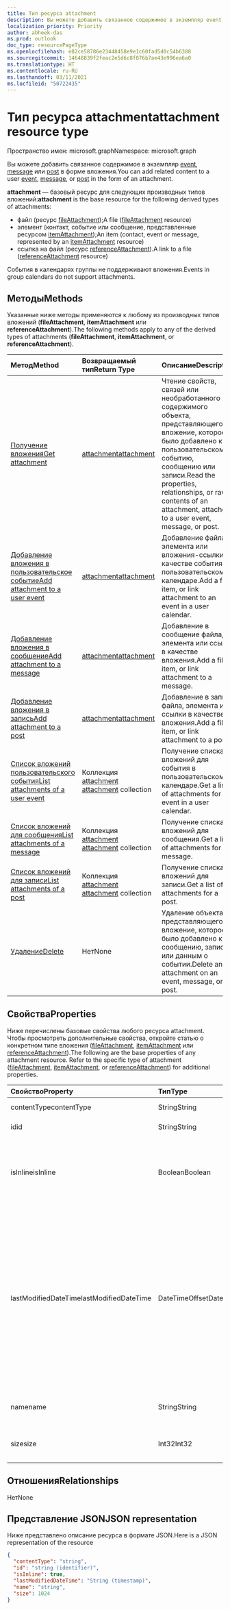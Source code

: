 ```yaml
---
title: Тип ресурса attachment
description: Вы можете добавить связанное содержимое в экземпляр event,
localization_priority: Priority
author: abheek-das
ms.prod: outlook
doc_type: resourcePageType
ms.openlocfilehash: e82ce58786e23448458e9e1c60fad5d0c54b6388
ms.sourcegitcommit: 14648839f2feac2e5d6c8f876b7ae43e996ea6a0
ms.translationtype: HT
ms.contentlocale: ru-RU
ms.lasthandoff: 03/11/2021
ms.locfileid: "50722435"
---
```

# <a name="attachment-resource-type"></a><span data-ttu-id="4bdbd-103">Тип ресурса attachment</span><span class="sxs-lookup"><span data-stu-id="4bdbd-103">attachment resource type</span></span>

<span data-ttu-id="4bdbd-104">Пространство имен: microsoft.graph</span><span class="sxs-lookup"><span data-stu-id="4bdbd-104">Namespace: microsoft.graph</span></span>

<span data-ttu-id="4bdbd-105">Вы можете добавить связанное содержимое в экземпляр [event](../resources/event.md), [message](../resources/message.md) или [post](../resources/post.md) в форме вложения.</span><span class="sxs-lookup"><span data-stu-id="4bdbd-105">You can add related content to a user [event](../resources/event.md), [message](../resources/message.md), or [post](../resources/post.md) in the form of an attachment.</span></span>

<span data-ttu-id="4bdbd-106">**attachment** — базовый ресурс для следующих производных типов вложений:</span><span class="sxs-lookup"><span data-stu-id="4bdbd-106">**attachment** is the base resource for the following derived types of attachments:</span></span>

* <span data-ttu-id="4bdbd-107">файл (ресурс [fileAttachment](../resources/fileattachment.md));</span><span class="sxs-lookup"><span data-stu-id="4bdbd-107">A file ([fileAttachment](../resources/fileattachment.md) resource)</span></span>
* <span data-ttu-id="4bdbd-108">элемент (контакт, событие или сообщение, представленные ресурсом [itemAttachment](../resources/itemattachment.md));</span><span class="sxs-lookup"><span data-stu-id="4bdbd-108">An item (contact, event or message, represented by an [itemAttachment](../resources/itemattachment.md) resource)</span></span>
* <span data-ttu-id="4bdbd-109">ссылка на файл (ресурс [referenceAttachment](../resources/referenceattachment.md)).</span><span class="sxs-lookup"><span data-stu-id="4bdbd-109">A link to a file ([referenceAttachment](../resources/referenceattachment.md) resource)</span></span>

<span data-ttu-id="4bdbd-110">События в календарях группы не поддерживают вложения.</span><span class="sxs-lookup"><span data-stu-id="4bdbd-110">Events in group calendars do not support attachments.</span></span>

## <a name="methods"></a><span data-ttu-id="4bdbd-111">Методы</span><span class="sxs-lookup"><span data-stu-id="4bdbd-111">Methods</span></span>

<span data-ttu-id="4bdbd-112">Указанные ниже методы применяются к любому из производных типов вложений (**fileAttachment**, **itemAttachment** или **referenceAttachment**).</span><span class="sxs-lookup"><span data-stu-id="4bdbd-112">The following methods apply to any of the derived types of attachments (**fileAttachment**, **itemAttachment**, or **referenceAttachment**).</span></span>

| <span data-ttu-id="4bdbd-113">Метод</span><span class="sxs-lookup"><span data-stu-id="4bdbd-113">Method</span></span>       | <span data-ttu-id="4bdbd-114">Возвращаемый тип</span><span class="sxs-lookup"><span data-stu-id="4bdbd-114">Return Type</span></span>  |<span data-ttu-id="4bdbd-115">Описание</span><span class="sxs-lookup"><span data-stu-id="4bdbd-115">Description</span></span>|
|:---------------|:--------|:----------|
|[<span data-ttu-id="4bdbd-116">Получение вложения</span><span class="sxs-lookup"><span data-stu-id="4bdbd-116">Get attachment</span></span>](../api/attachment-get.md) | [<span data-ttu-id="4bdbd-117">attachment</span><span class="sxs-lookup"><span data-stu-id="4bdbd-117">attachment</span></span>](attachment.md) |<span data-ttu-id="4bdbd-118">Чтение свойств, связей или необработанного содержимого объекта, представляющего вложение, которое было добавлено к пользовательскому событию, сообщению или записи.</span><span class="sxs-lookup"><span data-stu-id="4bdbd-118">Read the properties, relationships, or raw contents of an attachment, attached to a user event, message, or post.</span></span>|
|[<span data-ttu-id="4bdbd-119">Добавление вложения в пользовательское событие</span><span class="sxs-lookup"><span data-stu-id="4bdbd-119">Add attachment to a user event</span></span>](../api/event-post-attachments.md) | [<span data-ttu-id="4bdbd-120">attachment</span><span class="sxs-lookup"><span data-stu-id="4bdbd-120">attachment</span></span>](attachment.md) |<span data-ttu-id="4bdbd-121">Добавление файла, элемента или вложения-ссылки в качестве события в пользовательском календаре.</span><span class="sxs-lookup"><span data-stu-id="4bdbd-121">Add a file, item, or link attachment to an event in a user calendar.</span></span>|
|[<span data-ttu-id="4bdbd-122">Добавление вложения в сообщение</span><span class="sxs-lookup"><span data-stu-id="4bdbd-122">Add attachment to a message</span></span>](../api/message-post-attachments.md) | [<span data-ttu-id="4bdbd-123">attachment</span><span class="sxs-lookup"><span data-stu-id="4bdbd-123">attachment</span></span>](attachment.md) |<span data-ttu-id="4bdbd-124">Добавление в сообщение файла, элемента или ссылки в качестве вложения.</span><span class="sxs-lookup"><span data-stu-id="4bdbd-124">Add a file, item, or link attachment to a message.</span></span>|
|[<span data-ttu-id="4bdbd-125">Добавление вложения в запись</span><span class="sxs-lookup"><span data-stu-id="4bdbd-125">Add attachment to a post</span></span>](../api/post-post-attachments.md) | [<span data-ttu-id="4bdbd-126">attachment</span><span class="sxs-lookup"><span data-stu-id="4bdbd-126">attachment</span></span>](attachment.md) |<span data-ttu-id="4bdbd-127">Добавление в запись файла, элемента или ссылки в качестве вложения.</span><span class="sxs-lookup"><span data-stu-id="4bdbd-127">Add a file, item, or link attachment to a post.</span></span>|
|[<span data-ttu-id="4bdbd-128">Список вложений пользовательского события</span><span class="sxs-lookup"><span data-stu-id="4bdbd-128">List attachments of a user event</span></span>](../api/event-list-attachments.md) | <span data-ttu-id="4bdbd-129">Коллекция [attachment](attachment.md) </span><span class="sxs-lookup"><span data-stu-id="4bdbd-129">[attachment](attachment.md) collection</span></span> | <span data-ttu-id="4bdbd-130">Получение списка вложений для события в пользовательском календаре.</span><span class="sxs-lookup"><span data-stu-id="4bdbd-130">Get a list of attachments for an event in a user calendar.</span></span> |
|[<span data-ttu-id="4bdbd-131">Список вложений для сообщения</span><span class="sxs-lookup"><span data-stu-id="4bdbd-131">List attachments of a message</span></span>](../api/message-list-attachments.md) | <span data-ttu-id="4bdbd-132">Коллекция [attachment](attachment.md) </span><span class="sxs-lookup"><span data-stu-id="4bdbd-132">[attachment](attachment.md) collection</span></span> | <span data-ttu-id="4bdbd-133">Получение списка вложений для сообщения.</span><span class="sxs-lookup"><span data-stu-id="4bdbd-133">Get a list of attachments for a message.</span></span> |
|[<span data-ttu-id="4bdbd-134">Список вложений для записи</span><span class="sxs-lookup"><span data-stu-id="4bdbd-134">List attachments of a post</span></span>](../api/post-list-attachments.md) | <span data-ttu-id="4bdbd-135">Коллекция [attachment](attachment.md) </span><span class="sxs-lookup"><span data-stu-id="4bdbd-135">[attachment](attachment.md) collection</span></span> | <span data-ttu-id="4bdbd-136">Получение списка вложений для записи.</span><span class="sxs-lookup"><span data-stu-id="4bdbd-136">Get a list of attachments for a post.</span></span> |
|[<span data-ttu-id="4bdbd-137">Удаление</span><span class="sxs-lookup"><span data-stu-id="4bdbd-137">Delete</span></span>](../api/attachment-delete.md) | <span data-ttu-id="4bdbd-138">Нет</span><span class="sxs-lookup"><span data-stu-id="4bdbd-138">None</span></span> |<span data-ttu-id="4bdbd-139">Удаление объекта, представляющего вложение, которое было добавлено к сообщению, записи или данным о событии.</span><span class="sxs-lookup"><span data-stu-id="4bdbd-139">Delete an attachment on an event, message, or post.</span></span> |

## <a name="properties"></a><span data-ttu-id="4bdbd-140">Свойства</span><span class="sxs-lookup"><span data-stu-id="4bdbd-140">Properties</span></span>

<span data-ttu-id="4bdbd-p101">Ниже перечислены базовые свойства любого ресурса attachment. Чтобы просмотреть дополнительные свойства, откройте статью о конкретном типе вложения ([fileAttachment](../resources/fileattachment.md), [itemAttachment](../resources/itemattachment.md) или [referenceAttachment](../resources/referenceattachment.md)).</span><span class="sxs-lookup"><span data-stu-id="4bdbd-p101">The following are the base properties of any attachment resource. Refer to the specific type of attachment ([fileAttachment](../resources/fileattachment.md), [itemAttachment](../resources/itemattachment.md), or [referenceAttachment](../resources/referenceattachment.md)) for additional properties.</span></span>

| <span data-ttu-id="4bdbd-143">Свойство</span><span class="sxs-lookup"><span data-stu-id="4bdbd-143">Property</span></span>     | <span data-ttu-id="4bdbd-144">Тип</span><span class="sxs-lookup"><span data-stu-id="4bdbd-144">Type</span></span>   |<span data-ttu-id="4bdbd-145">Описание</span><span class="sxs-lookup"><span data-stu-id="4bdbd-145">Description</span></span>|
|:---------------|:--------|:----------|
|<span data-ttu-id="4bdbd-146">contentType</span><span class="sxs-lookup"><span data-stu-id="4bdbd-146">contentType</span></span>|<span data-ttu-id="4bdbd-147">String</span><span class="sxs-lookup"><span data-stu-id="4bdbd-147">String</span></span>|<span data-ttu-id="4bdbd-148">Тип MIME.</span><span class="sxs-lookup"><span data-stu-id="4bdbd-148">The MIME type.</span></span>|
|<span data-ttu-id="4bdbd-149">id</span><span class="sxs-lookup"><span data-stu-id="4bdbd-149">id</span></span>|<span data-ttu-id="4bdbd-150">String</span><span class="sxs-lookup"><span data-stu-id="4bdbd-150">String</span></span>| <span data-ttu-id="4bdbd-151">Только для чтения.</span><span class="sxs-lookup"><span data-stu-id="4bdbd-151">Read-only.</span></span>|
|<span data-ttu-id="4bdbd-152">isInline</span><span class="sxs-lookup"><span data-stu-id="4bdbd-152">isInline</span></span>|<span data-ttu-id="4bdbd-153">Boolean</span><span class="sxs-lookup"><span data-stu-id="4bdbd-153">Boolean</span></span>|<span data-ttu-id="4bdbd-154">Значение `true`, если вложение является встроенным. В противном случае — значение `false`.</span><span class="sxs-lookup"><span data-stu-id="4bdbd-154">`true` if the attachment is an inline attachment; otherwise, `false`.</span></span>|
|<span data-ttu-id="4bdbd-155">lastModifiedDateTime</span><span class="sxs-lookup"><span data-stu-id="4bdbd-155">lastModifiedDateTime</span></span>|<span data-ttu-id="4bdbd-156">DateTimeOffset</span><span class="sxs-lookup"><span data-stu-id="4bdbd-156">DateTimeOffset</span></span>|<span data-ttu-id="4bdbd-157">Тип Timestamp представляет сведения о времени и дате с использованием формата ISO 8601 (всегда применяется формат UTC).</span><span class="sxs-lookup"><span data-stu-id="4bdbd-157">The Timestamp type represents date and time information using ISO 8601 format and is always in UTC time.</span></span> <span data-ttu-id="4bdbd-158">Например, значение полуночи 1 января 2014 г. в формате UTC: `2014-01-01T00:00:00Z`.</span><span class="sxs-lookup"><span data-stu-id="4bdbd-158">For example, midnight UTC on Jan 1, 2014 is `2014-01-01T00:00:00Z`</span></span>|
|<span data-ttu-id="4bdbd-159">name</span><span class="sxs-lookup"><span data-stu-id="4bdbd-159">name</span></span>|<span data-ttu-id="4bdbd-160">String</span><span class="sxs-lookup"><span data-stu-id="4bdbd-160">String</span></span>|<span data-ttu-id="4bdbd-161">Имя вложенного файла.</span><span class="sxs-lookup"><span data-stu-id="4bdbd-161">The attachment's file name.</span></span>|
|<span data-ttu-id="4bdbd-162">size</span><span class="sxs-lookup"><span data-stu-id="4bdbd-162">size</span></span>|<span data-ttu-id="4bdbd-163">Int32</span><span class="sxs-lookup"><span data-stu-id="4bdbd-163">Int32</span></span>|<span data-ttu-id="4bdbd-164">Размер вложения в байтах.</span><span class="sxs-lookup"><span data-stu-id="4bdbd-164">The length of the attachment in bytes.</span></span>|

## <a name="relationships"></a><span data-ttu-id="4bdbd-165">Отношения</span><span class="sxs-lookup"><span data-stu-id="4bdbd-165">Relationships</span></span>
<span data-ttu-id="4bdbd-166">Нет</span><span class="sxs-lookup"><span data-stu-id="4bdbd-166">None</span></span>

## <a name="json-representation"></a><span data-ttu-id="4bdbd-167">Представление JSON</span><span class="sxs-lookup"><span data-stu-id="4bdbd-167">JSON representation</span></span>

<span data-ttu-id="4bdbd-168">Ниже представлено описание ресурса в формате JSON.</span><span class="sxs-lookup"><span data-stu-id="4bdbd-168">Here is a JSON representation of the resource</span></span>

<!-- {
  "blockType": "resource",
  "baseType": "microsoft.graph.entity",
  "abstract": true,
  "optionalProperties": [

  ],
  "keyProperty": "id",
  "@odata.type": "microsoft.graph.attachment"
}-->

```json
{
  "contentType": "string",
  "id": "string (identifier)",
  "isInline": true,
  "lastModifiedDateTime": "String (timestamp)",
  "name": "string",
  "size": 1024
}
```


<!-- uuid: 8fcb5dbc-d5aa-4681-8e31-b001d5168d79
2015-10-25 14:57:30 UTC -->
<!-- {
  "type": "#page.annotation",
  "description": "attachment resource",
  "keywords": "",
  "section": "documentation",
  "tocPath": ""
}-->

